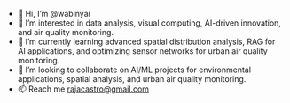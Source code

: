 - 👋 Hi, I’m @wabinyai
- 👀 I’m interested in data analysis, visual computing, AI-driven innovation, and air quality monitoring.
- 🌱 I’m currently learning advanced spatial distribution analysis, RAG for AI applications, and optimizing sensor networks for urban air quality monitoring.
- 💞️ I’m looking to collaborate on AI/ML projects for environmental applications, spatial analysis, and urban air quality monitoring.
- 📫 Reach me rajacastro@gmail.com

<!---
wabinyai/wabinyai is a ✨ special ✨ repository because its `README.md` (this file) appears on your GitHub profile.
You can click the Preview link to take a look at your changes.
--->
